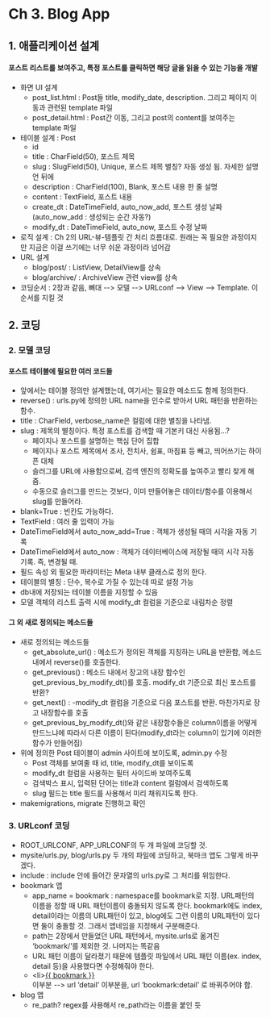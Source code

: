 # Ch 3. Blog App

## 1. 애플리케이션 설계 
#### 포스트 리스트를 보여주고, 특정 포스트를 클릭하면 해당 글을 읽을 수 있는 기능을 개발
- 화면 UI 설계
   - post_list.html : Post들 title, modify_date, description. 그리고 페이지 이동과 관련된 template 파일
   - post_detail.html : Post간 이동, 그리고 post의 content를 보여주는 template 파일
- 테이블 설계 : Post
   - id
   - title : CharField(50), 포스트 제목
   - slug : SlugField(50), Unique, 포스트 제목 별칭? 자동 생성 됨. 자세한 설명언 뒤에
   - description : CharField(100), Blank, 포스트 내용 한 줄 설명
   - content : TextField, 포스트 내용
   - create_dt : DateTimeField, auto_now_add, 포스트 생성 날짜 (auto_now_add : 생성되는 순간 자동?)
   - modify_dt : DateTimeField, auto_now, 포스트 수정 날짜
- 로직 설계 : Ch 2의 URL-뷰-템플릿 간 처리 흐름대로. 원래는 꼭 필요한 과정이지만 지금은 이걸 쓰기에는 너무 쉬운 과정이라 넘어감
- URL 설계
   - blog/post/ : ListView, DetailView를 상속
   - blog/archive/ : ArchiveView 관련 view를 상속
- 코딩순서 : 2장과 같음, 뼈대 --> 모델 --> URLconf --> View --> Template. 이 순서를 지킬 것


## 2. 코딩
### 2. 모델 코딩
#### 포스트 테이블에 필요한 여러 코드들
- 앞에서는 테이블 정의만 설계했는데, 여기서는 필요한 메소드도 함께 정의한다.
- reverse() : urls.py에 정의한 URL name을 인수로 받아서 URL 패턴을 반환하는 함수.
- title : CharField, verbose_name은 컬럼에 대한 별칭을 나타냄.
- slug : 제목의 별칭이다. 특정 포스트를 검색할 때 기본키 대신 사용됨…?
   - 페이지나 포스트를 설명하는 핵심 단어 집합
   - 페이지나 포스트 제목에서 조사, 전치사, 쉼표, 마침표 등 빼고, 띄어쓰기는 하이픈 대체
   - 슬러그를 URL에 사용함으로써, 검색 엔진의 정확도를 높여주고 빨리 찾게 해줌.
   - 수동으로 슬러그를 만드는 것보다, 이미 만들어놓은 데이터/함수를 이용해서 slug를 만들어라.
- blank=True : 빈칸도 가능하다.
- TextField : 여러 줄 입력이 가능
- DateTimeField에서 auto_now_add=True : 객체가 생성될 때의 시각을 자동 기록
- DateTimeField에서 auto_now : 객체가 데이터베이스에 저장될 때의 시각 자동 기록. 즉, 변경될 때.
- 필드 속성 외 필요한 파라미터는 Meta 내부 클래스로 정의 한다.
- 테이블의 별칭 : 단수, 복수로 가질 수 있는데 따로 설정 가능
- db내에 저장되는 테이블 이름을 지정할 수 있음
- 모델 객체의 리스트 출력 시에 modify_dt 컬럼을 기준으로 내림차순 정렬


#### 그 외 새로 정의되는 메소드들
- 새로 정의되는 메소드들
   - get_absolute_url() : 메소드가 정의된 객체를 지칭하는 URL을 반환함, 메소드 내에서 reverse()를 호출한다.
   - get_previous() : 메소드 내에서 장고의 내장 함수인 get_previous_by_modify_dt()를 호출. modify_dt 기준으로 최신 포스트를 반환?
   - get_next() : -modify_dt 컬럼을 기준으로 다음 포스트를 반환. 마찬가지로 장고 내장함수를 호출
   - get_previous_by_modify_dt()와 같은 내장함수들은 column이름을 어떻게 만드느냐에 따라서 다른 이름이 된다(modify_dt라는 column이 있기에 이러한 함수가 만들어짐)
- 위에 정의한 Post 테이블이 admin 사이트에 보이도록, admin.py 수정
   - Post 객체를 보여줄 때 id, title, modify_dt를 보이도록
   - modify_dt 컬럼을 사용하는 필터 사이드바 보여주도록
   - 검색박스 표시, 입력된 단어는 title과 content 컬럼에서 검색하도록
   - slug 필드는 title 필드를 사용해서 미리 채워지도록 한다.
- makemigrations, migrate 진행하고 확인


### 3. URLconf 코딩

- ROOT_URLCONF, APP_URLCONF의 두 개 파일에 코딩할 것.
- mysite/urls.py, blog/urls.py 두 개의 파일에 코딩하고, 북마크 앱도 그렇게 바꾸겠다.
- include : include 안에 들어간 문자열의 urls.py로 그 처리를 위임한다.
- bookmark 앱
   - app_name = bookmark : namespace를 bookmark로 지정. URL패턴의 이름을 정할 때 URL 패턴이름이 충돌되지 않도록 한다. bookmark에도 index, detail이라는 이름의 URL패턴이 있고, blog에도 그런 이름의 URL패턴이 있다면 둘이 충돌할 것. 그래서 앱네임을 지정해서 구분해준다.
   - path는 2장에서 만들었던 URL 패턴에서, mysite.urls로 옮겨진 ‘bookmark/’를 제외한 것. 나머지는 똑같음
   - URL 패턴 이름이 달라졌기 때문에 템플릿 파일에서 URL 패턴 이름(ex. index, detail 등)을 사용했다면 수정해줘야 한다.
   - \<li><a href="{% url 'detail' bookmark.id %}">{{ bookmark }}</a></li> 이부분 --> url ‘detail’ 이부분을, url ‘bookmark:detail’ 로 바꿔주어야 함.
- blog 앱
   - re_path? regex를 사용해서 re_path라는 이름을 붙인 듯
